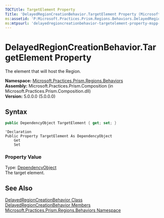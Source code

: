 ```yaml
---
TOCTitle: TargetElement Property
Title: 'DelayedRegionCreationBehavior.TargetElement Property (Microsoft.Practices.Prism.Regions.Behaviors)'
ms:assetid: 'P:Microsoft.Practices.Prism.Regions.Behaviors.DelayedRegionCreationBehavior.TargetElement'
ms:mtpsurl: 'delayedregioncreationbehavior-targetelement-property-mspp-regions-behaviors.md'
---
```


# DelayedRegionCreationBehavior.TargetElement Property

The element that will host the Region.

**Namespace:** [Microsoft.Practices.Prism.Regions.Behaviors](/patterns-practices/reference/mspp-regions-behaviors-namespace)  
**Assembly:** Microsoft.Practices.Prism.Composition (in Microsoft.Practices.Prism.Composition.dll)  
**Version:** 5.0.0.0 (5.0.0.0)

## Syntax

```C#
public DependencyObject TargetElement { get; set; }
```

```VB
'Declaration
Public Property TargetElement As DependencyObject
	Get
	Set
```

### Property Value

Type: [DependencyObject](http://msdn.microsoft.com/en-us/library/ms589309)  
The target element.

## See Also

[DelayedRegionCreationBehavior Class](/patterns-practices/reference/delayedregioncreationbehavior-class-mspp-regions-behaviors)  
[DelayedRegionCreationBehavior Members](/patterns-practices/reference/delayedregioncreationbehavior-members-mspp-regions-behaviors)  
[Microsoft.Practices.Prism.Regions.Behaviors Namespace](/patterns-practices/reference/mspp-regions-behaviors-namespace)  